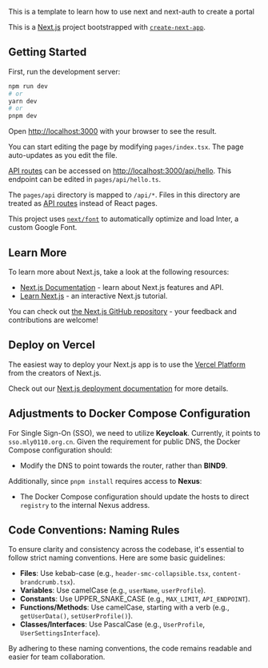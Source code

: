 This is a template to learn how to use next and next-auth to create a portal

This is a [Next.js](https://nextjs.org/) project bootstrapped with [`create-next-app`](https://github.com/vercel/next.js/tree/canary/packages/create-next-app).

## Getting Started

First, run the development server:

```bash
npm run dev
# or
yarn dev
# or
pnpm dev
```

Open [http://localhost:3000](http://localhost:3000) with your browser to see the result.

You can start editing the page by modifying `pages/index.tsx`. The page auto-updates as you edit the file.

[API routes](https://nextjs.org/docs/api-routes/introduction) can be accessed on [http://localhost:3000/api/hello](http://localhost:3000/api/hello). This endpoint can be edited in `pages/api/hello.ts`.

The `pages/api` directory is mapped to `/api/*`. Files in this directory are treated as [API routes](https://nextjs.org/docs/api-routes/introduction) instead of React pages.

This project uses [`next/font`](https://nextjs.org/docs/basic-features/font-optimization) to automatically optimize and load Inter, a custom Google Font.

## Learn More

To learn more about Next.js, take a look at the following resources:

- [Next.js Documentation](https://nextjs.org/docs) - learn about Next.js features and API.
- [Learn Next.js](https://nextjs.org/learn) - an interactive Next.js tutorial.

You can check out [the Next.js GitHub repository](https://github.com/vercel/next.js/) - your feedback and contributions are welcome!

## Deploy on Vercel

The easiest way to deploy your Next.js app is to use the [Vercel Platform](https://vercel.com/new?utm_medium=default-template&filter=next.js&utm_source=create-next-app&utm_campaign=create-next-app-readme) from the creators of Next.js.

Check out our [Next.js deployment documentation](https://nextjs.org/docs/deployment) for more details.

## Adjustments to Docker Compose Configuration

For Single Sign-On (SSO), we need to utilize **Keycloak**. Currently, it points to `sso.mly0110.org.cn`. Given the requirement for public DNS, the Docker Compose configuration should:

- Modify the DNS to point towards the router, rather than **BIND9**.

Additionally, since `pnpm install` requires access to **Nexus**:

- The Docker Compose configuration should update the hosts to direct `registry` to the internal Nexus address.

## Code Conventions: Naming Rules

To ensure clarity and consistency across the codebase, it's essential to follow strict naming conventions. Here are some basic guidelines:

- **Files**: Use kebab-case (e.g., `header-smc-collapsible.tsx`, `content-brandcrumb.tsx`).
- **Variables**: Use camelCase (e.g., `userName`, `userProfile`).
- **Constants**: Use UPPER_SNAKE_CASE (e.g., `MAX_LIMIT`, `API_ENDPOINT`).
- **Functions/Methods**: Use camelCase, starting with a verb (e.g., `getUserData()`, `setUserProfile()`).
- **Classes/Interfaces**: Use PascalCase (e.g., `UserProfile`, `UserSettingsInterface`).

By adhering to these naming conventions, the code remains readable and easier for team collaboration.
